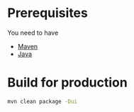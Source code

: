 # Prerequisites

You need to have
- [Maven](https://maven.apache.org/download.cgi)
- [Java](https://adoptium.net/temurin/releases/)

# Build for production

``` bash                                                                                         
mvn clean package -Dui                                                         
```
